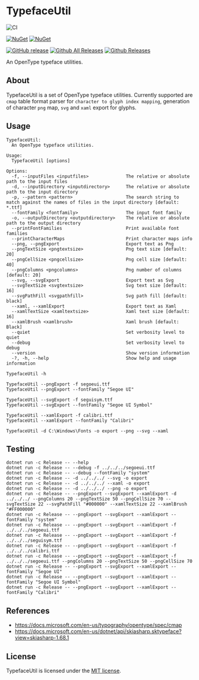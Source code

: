 # TypefaceUtil

![CI](https://github.com/wieslawsoltes/TypefaceUtil/workflows/CI/badge.svg)

[![NuGet](https://img.shields.io/nuget/v/TypefaceUtil.OpenType.svg)](https://www.nuget.org/packages/TypefaceUtil.OpenType)
[![NuGet](https://img.shields.io/nuget/dt/TypefaceUtil.OpenType.svg)](https://www.nuget.org/packages/TypefaceUtil.OpenType)

[![GitHub release](https://img.shields.io/github/release/wieslawsoltes/TypefaceUtil.svg)](https://github.com/wieslawsoltes/TypefaceUtil)
[![Github All Releases](https://img.shields.io/github/downloads/wieslawsoltes/TypefaceUtil/total.svg)](https://github.com/wieslawsoltes/TypefaceUtil)
[![Github Releases](https://img.shields.io/github/downloads/wieslawsoltes/TypefaceUtil/latest/total.svg)](https://github.com/wieslawsoltes/TypefaceUtil)

An OpenType typeface utilities.

## About

TypefaceUtil is a set of OpenType typeface utilities.
Currently supported are `cmap` table format parser for `character to glyph index mapping`, 
generation of character `png` map, `svg` and `xaml` export for glyphs.

## Usage

```
TypefaceUtil:
  An OpenType typeface utilities.

Usage:
  TypefaceUtil [options]

Options:
  -f, --inputFiles <inputfiles>              The relative or absolute path to the input files
  -d, --inputDirectory <inputdirectory>      The relative or absolute path to the input directory
  -p, --pattern <pattern>                    The search string to match against the names of files in the input directory [default: *.ttf]
  --fontFamily <fontfamily>                  The input font family
  -o, --outputDirectory <outputdirectory>    The relative or absolute path to the output directory
  --printFontFamilies                        Print available font families
  --printCharacterMaps                       Print character maps info
  --png, --pngExport                         Export text as Png
  --pngTextSize <pngtextsize>                Png text size [default: 20]
  --pngCellSize <pngcellsize>                Png cell size [default: 40]
  --pngColumns <pngcolumns>                  Png number of columns [default: 20]
  --svg, --svgExport                         Export text as Svg
  --svgTextSize <svgtextsize>                Svg text size [default: 16]
  --svgPathFill <svgpathfill>                Svg path fill [default: black]
  --xaml, --xamlExport                       Export text as Xaml
  --xamlTextSize <xamltextsize>              Xaml text size [default: 16]
  --xamlBrush <xamlbrush>                    Xaml brush [default: Black]
  --quiet                                    Set verbosity level to quiet
  --debug                                    Set verbosity level to debug
  --version                                  Show version information
  -?, -h, --help                             Show help and usage information
```

```
TypefaceUtil -h
```
```
TypefaceUtil --pngExport -f segoeui.ttf
TypefaceUtil --pngExport --fontFamily "Segoe UI"
```
```
TypefaceUtil --svgExport -f seguisym.ttf
TypefaceUtil --svgExport --fontFamily "Segoe UI Symbol"
```
```
TypefaceUtil --xamlExport -f calibri.ttf
TypefaceUtil --xamlExport --fontFamily "Calibri"
```

```
TypefaceUtil -d C:\Windows\Fonts -o export --png --svg --xaml
```

## Testing

```
dotnet run -c Release -- --help
dotnet run -c Release -- --debug -f ../../../segoeui.ttf
dotnet run -c Release -- --debug --fontFamily "system"
dotnet run -c Release -- -d ../../../ --svg -o export
dotnet run -c Release -- -d ../../../ --xaml -o export
dotnet run -c Release -- -d ../../../ --png -o export
dotnet run -c Release -- --pngExport --svgExport --xamlExport -d ../../../ --pngColumns 20 --pngTextSize 50 --pngCellSize 70 --svgTextSize 22 --svgPathFill "#000000" --xamlTextSize 22 --xamlBrush "#FF000000"
dotnet run -c Release -- --pngExport --svgExport --xamlExport --fontFamily "system"
dotnet run -c Release -- --pngExport --svgExport --xamlExport -f ../../../segoeui.ttf
dotnet run -c Release -- --pngExport --svgExport --xamlExport -f ../../../seguisym.ttf
dotnet run -c Release -- --pngExport --svgExport --xamlExport -f ../../../calibri.ttf
dotnet run -c Release -- --pngExport --svgExport --xamlExport -f ../../../segoeui.ttf --pngColumns 20 --pngTextSize 50 --pngCellSize 70
dotnet run -c Release -- --pngExport --svgExport --xamlExport --fontFamily "Segoe UI"
dotnet run -c Release -- --pngExport --svgExport --xamlExport --fontFamily "Segoe UI Symbol"
dotnet run -c Release -- --pngExport --svgExport --xamlExport --fontFamily "Calibri"
```

## References

* https://docs.microsoft.com/en-us/typography/opentype/spec/cmap
* https://docs.microsoft.com/en-us/dotnet/api/skiasharp.sktypeface?view=skiasharp-1.68.1

## License

TypefaceUtil is licensed under the [MIT license](LICENSE.TXT).
